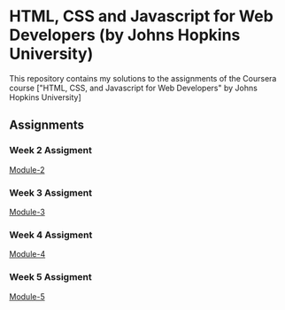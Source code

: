 # HTML, CSS and Javascript for Web Developers (by Johns Hopkins University)

This repository contains my solutions to the assignments of the Coursera course
["HTML, CSS, and Javascript for Web Developers" by Johns Hopkins University]

## Assignments

### Week 2 Assigment
[Module-2](https://epalaciol.github.io/HTML-CSS-and-Javascript-for-Web-Developers/week2/index.html)

### Week 3 Assigment
[Module-3](https://epalaciol.github.io/HTML-CSS-and-Javascript-for-Web-Developers/week3/index.html)

### Week 4 Assigment
[Module-4](https://epalaciol.github.io/HTML-CSS-and-Javascript-for-Web-Developers/week4/index.html)

### Week 5 Assigment
[Module-5](https://epalaciol.github.io/HTML-CSS-and-Javascript-for-Web-Developers/week5/index.html)